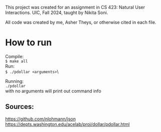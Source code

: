 This project was created for an assignment in CS 423: Natural User Interactions. UIC, Fall 2024, taught by Nikita Soni.

All code was created by me, Asher Theys, or otherwise cited in each file.

# How to run
Compile:\
`$ make all`\
Run:\
`$ ./pdollar <arguments>`\

Running:\
`./pdollar`\
with no arguments will print out command info

## Sources:
https://github.com/nlohmann/json
https://depts.washington.edu/acelab/proj/dollar/pdollar.html
